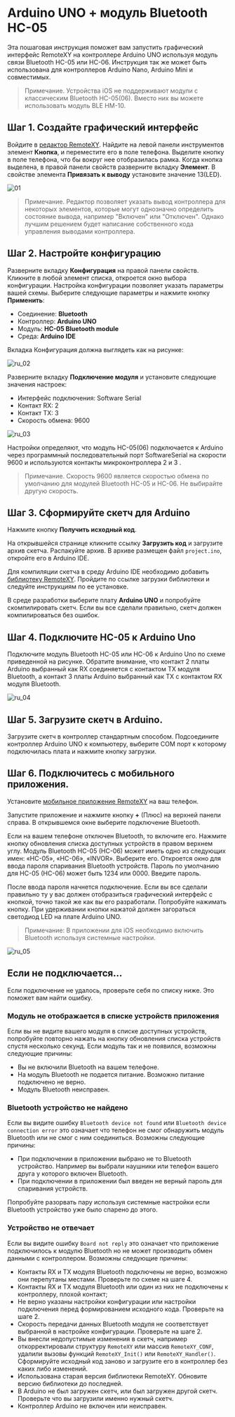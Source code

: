 # Arduino UNO + модуль Bluetooth HC-05 

Эта пошаговая инструкция поможет вам запустить графический интерфейс RemoteXY на контроллере Arduino UNO используя модуль связи Bluetooth HC-05 или HC-06. Инструкция так же может быть использована для контроллеров Arduino Nano, Arduino Mini и совместимых.

> Примечание. Устройства iOS не поддерживают модули с классическим Bluetooth HC-05(06). Вместо них вы можете использовать модуль BLE HM-10.

## Шаг 1. Создайте графический интерфейс

Войдите в [редактор RemoteXY](https://remotexy.com/ru/editor/). Найдите на левой панели инструментов элемент **Кнопка**,   и переместите его в поле телефона. Выделите кнопку в поле телефона, что бы вокруг нее отобразилась рамка. Когда кнопка выделена, в правой панели свойств разверните вкладку **Элемент**. В свойстве элемента **Привязать к выводу** установите значение 13(LED).

![01](ru_01.jpg)

> Примечание. Редактор позволяет указать вывод контроллера для некоторых элементов, которые могут однозначно определить состояние вывода, например "Включен" или "Отключен". Однако лучшим решением будет написание собственного кода управления выводами контроллера.

## Шаг 2. Настройте конфигурацию

Разверните вкладку **Конфигурация** на правой панели свойств. Кликните в любой элемент списка, откроется окно выбора конфигурации. Настройка конфигурации позволяет указать параметры вашей схемы. Выберите следующие параметры и нажмите кнопку **Применить**:

- Соединение: **Bluetooth**
- Контроллер: **Arduino UNO**
- Модуль: **HC-05 Bluetooth module**
- Среда: **Arduino IDE**

Вкладка Конфигурация должна выглядеть как на рисунке:

![ru_02](ru_02.png)

Разверните вкладку **Подключение модуля** и установите следующие значения настроек:

- Интерфейс подключения: Software Serial
- Контакт RX: 2
- Контакт TX: 3
- Скорость обмена: 9600

![ru_03](ru_03.png)

Настройки определяют, что модуль HC-05(06) подключается к Arduino через программный последовательный порт SoftwareSerial на скорости 9600 и используются контакты микроконтроллера 2 и 3 . 

> Примечание. Скорость 9600 является скоростью обмена по умолчанию для модулей Bluetooth HC-05 и HC-06. Не выбирайте другую скорость.

## Шаг 3. Сформируйте скетч для Arduino

Нажмите кнопку **Получить исходный код**.

На открывшейся странице кликните ссылку **Загрузить код** и загрузите архив скетча. Распакуйте архив. В архиве размещен файл `project.ino`, откройте его в Arduino IDE.

Для компиляции скетча в среду Arduino IDE необходимо добавить [библиотеку RemoteXY](https://remotexy.com/ru/library/). Пройдите по ссылке загрузки библиотеки и следуйте инструкциям по ее установке.

В среде разработки выберите плату **Arduino UNO** и попробуйте скомпилировать скетч. Если вы все сделали правильно, скетч должен компилироваться без ошибок.

## Шаг 4. Подключите HC-05 к Arduino Uno

Подключите модуль Bluetooth HC-05 или HC-06 к Arduino Uno по схеме приведенной на рисунке. Обратите внимание, что контакт 2 платы Arduino выбранный как RX  соединяется с контактом TX модуля Bluetooth, а контакт 3 платы Arduino выбранный как TX с контактом RX модуля Bluetooth.

![ru_04](ru_04.jpg)

## Шаг 5. Загрузите скетч в Arduino.

Загрузите скетч в контроллер стандартным способом. Подсоедините контроллер Arduino UNO к компьютеру, выберите COM порт к которому подключилась плата и нажмите кнопку загрузки. 

## Шаг 6. Подключитесь с мобильного приложения.

Установите [мобильное приложение RemoteXY](https://remotexy.com/ru/download/) на ваш телефон.

Запустите приложение и нажмите кнопку **+** (Плюс) на верхней панели справа. В открывшемся окне выберите подключение Bluetooth. 

Если на вашем телефоне отключен Bluetooth, то включите его. Нажмите кнопку обновления списка доступных устройств в правом верхнем углу. Модуль Bluetooth HC-05 (HC-06) может иметь одно из следующих имен: «HC-05», «HC-06», «INVOR». Выберите его. Откроется окно для ввода пароля спаривания Bluetooth устройств. Пароль по умолчанию для HC-05 (HC-06) может быть 1234 или 0000. Введите пароль. 

После ввода пароля начнется подключение. Если вы все сделали правильно ту у вас должен отобразиться графический интерфейс с кнопкой, точно такой же как вы его разработали.  Попробуйте нажимать кнопку. При удерживании кнопки нажатой должен загораться светодиод LED на плате Arduino UNO.

> Примечание: В приложении для iOS необходимо включить Bluetooth используя системные настройки.

![ru_05](en_05.jpg)

## Если не подключается...

Если подключение не удалось, проверьте себя по списку ниже. Это поможет вам найти ошибку. 

### Модуль не отображается в списке устройств приложения

Если вы не видите вашего модуля в списке доступных устройств, попробуйте повторно нажать на кнопку обновления списка устройств спустя несколько секунд. Если модуль так и не появился, возможны следующие причины:

- Вы не включили Bluetooth на вашем телефоне.
- На модуль Bluetooth не подается питание. Возможно питание подключено не верно.
- Модуль Bluetooth  неисправен.

### Bluetooth устройство не найдено

Если вы видите ошибку `Bluetooth device not found`  или `Bluetooth device connection error` это означает что телефон не смог обнаружить модуль Bluetooth или не смог с ним соединиться. Возможны следующие причины:

- При подключении в приложении выбрано не то Bluetooth устройство. Например вы выбрали наушники или телефон вашего друга у которого включен Bluetooth.
- При подключении в приложении был введен не верный пароль для спаривания устройств. 

Попробуйте разорвать пару используя системные настройки если Bluetooth устройство уже было спарено до этого.

### Устройство не отвечает

Если вы видите ошибку `Board not reply` это означает что приложение подключилось к модулю Bluetooth но не может производить обмен данными с контроллером. Возможны следующие причины:

- Контакты RX и TX модуля Bluetooth подключены не верно, возможно они перепутаны местами. Проверьте по схеме на шаге 4.
- Контакты RX и TX модуля Bluetooth или один из них не подключены к контроллеру, плохой контакт;
- Не верно указаны настройки конфигурации или настройки подключения перед формированием исходного кода. Проверьте на шаге 2.
- Скорость передачи данных Bluetooth модуля не соответствует выбранной в настройке конфигурации. Проверьте на шаге 2.
- Вы внесли недопустимые изменения в скетч, например откорректировали структуру `RemoteXY` или массив `RemoteXY_CONF`, удалили вызовы функций `RemoteXY_Init()` или `RemoteXY_Handler()`. Сформируйте исходный код заново и загрузите его в контроллер без каких либо изменений.
- Использована старая версия библиотеки RemoteXY. Обновите версию библиотеки до последней.
- В Arduino не был загружен скетч, или был загружен другой скетч. Проверьте что вы загрузили именно нужный скетч.
- Контроллер Arduino не включен или неисправен. 

